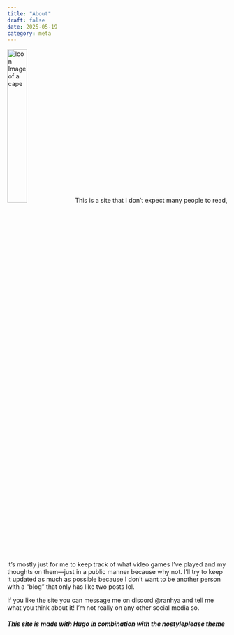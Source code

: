 ```yaml
---
title: "About"
draft: false
date: 2025-05-19
category: meta
---
```

<img src="https://raw.githubusercontent.com/ranhya/ranhya.github.io/refs/heads/main/images/Footer%20Icon.PNG" alt="Icon Image of a cape" width="30%" height="30%"/>
This is a site that I don’t expect many people to read, it’s mostly just for me to keep track of what video games I’ve played and my thoughts on them—just in a public manner because why not. I’ll try to keep it updated as much as possible because I don’t want to be another person with a “blog” that only has like two posts lol.

If you like the site you can message me on discord @ranhya and tell me what you think about it! I’m not really on any other social media so. 

##### This site is made with Hugo in combination with the nostyleplease theme
